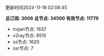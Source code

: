 更新时间2024-11-18 02:08:45

**总订阅: 3008**
**总节点: 34500**
**有效节点: 11779**
- trojan节点: 1637
- v2ray节点: 8515
- ss节点: 1620
- ssr节点: 7

